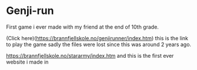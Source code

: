 # Genji-run
First game i ever made with my friend at the end of 10th grade.


(Click here)(https://brannfjellskole.no/genjirunner/index.htm)
this is the link to play the game sadly the files were lost since this was around 2 years ago.

https://brannfjellskole.no/stararmy/index.htm
and this is the first ever website i made in 

